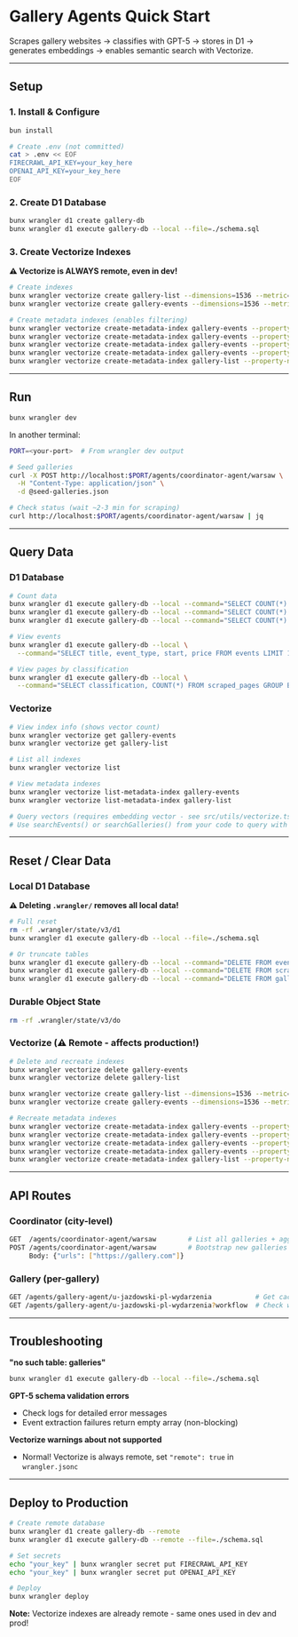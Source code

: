 # Gallery Agents Quick Start

Scrapes gallery websites → classifies with GPT-5 → stores in D1 → generates embeddings → enables semantic search with Vectorize.

---

## Setup

### 1. Install & Configure

```bash
bun install

# Create .env (not committed)
cat > .env << EOF
FIRECRAWL_API_KEY=your_key_here
OPENAI_API_KEY=your_key_here
EOF
```

### 2. Create D1 Database

```bash
bunx wrangler d1 create gallery-db
bunx wrangler d1 execute gallery-db --local --file=./schema.sql
```

### 3. Create Vectorize Indexes

**⚠️ Vectorize is ALWAYS remote, even in dev!**

```bash
# Create indexes
bunx wrangler vectorize create gallery-list --dimensions=1536 --metric=cosine
bunx wrangler vectorize create gallery-events --dimensions=1536 --metric=cosine

# Create metadata indexes (enables filtering)
bunx wrangler vectorize create-metadata-index gallery-events --property-name=start --type=string
bunx wrangler vectorize create-metadata-index gallery-events --property-name=category --type=string
bunx wrangler vectorize create-metadata-index gallery-events --property-name=eventType --type=string
bunx wrangler vectorize create-metadata-index gallery-events --property-name=price --type=number
bunx wrangler vectorize create-metadata-index gallery-list --property-name=galleryType --type=string
```

---

## Run

```bash
bunx wrangler dev
```

In another terminal:

```bash
PORT=<your-port>  # From wrangler dev output

# Seed galleries
curl -X POST http://localhost:$PORT/agents/coordinator-agent/warsaw \
  -H "Content-Type: application/json" \
  -d @seed-galleries.json

# Check status (wait ~2-3 min for scraping)
curl http://localhost:$PORT/agents/coordinator-agent/warsaw | jq
```

---

## Query Data

### D1 Database

```bash
# Count data
bunx wrangler d1 execute gallery-db --local --command="SELECT COUNT(*) FROM galleries"
bunx wrangler d1 execute gallery-db --local --command="SELECT COUNT(*) FROM events"
bunx wrangler d1 execute gallery-db --local --command="SELECT COUNT(*) FROM scraped_pages"

# View events
bunx wrangler d1 execute gallery-db --local \
  --command="SELECT title, event_type, start, price FROM events LIMIT 10"

# View pages by classification
bunx wrangler d1 execute gallery-db --local \
  --command="SELECT classification, COUNT(*) FROM scraped_pages GROUP BY classification"
```

### Vectorize

```bash
# View index info (shows vector count)
bunx wrangler vectorize get gallery-events
bunx wrangler vectorize get gallery-list

# List all indexes
bunx wrangler vectorize list

# View metadata indexes
bunx wrangler vectorize list-metadata-index gallery-events
bunx wrangler vectorize list-metadata-index gallery-list

# Query vectors (requires embedding vector - see src/utils/vectorize.ts for usage)
# Use searchEvents() or searchGalleries() from your code to query with filters
```

---

## Reset / Clear Data

### Local D1 Database

**⚠️ Deleting `.wrangler/` removes all local data!**

```bash
# Full reset
rm -rf .wrangler/state/v3/d1
bunx wrangler d1 execute gallery-db --local --file=./schema.sql

# Or truncate tables
bunx wrangler d1 execute gallery-db --local --command="DELETE FROM events"
bunx wrangler d1 execute gallery-db --local --command="DELETE FROM scraped_pages"
bunx wrangler d1 execute gallery-db --local --command="DELETE FROM galleries"
```

### Durable Object State

```bash
rm -rf .wrangler/state/v3/do
```

### Vectorize (⚠️ Remote - affects production!)

```bash
# Delete and recreate indexes
bunx wrangler vectorize delete gallery-events
bunx wrangler vectorize delete gallery-list

bunx wrangler vectorize create gallery-list --dimensions=1536 --metric=cosine
bunx wrangler vectorize create gallery-events --dimensions=1536 --metric=cosine

# Recreate metadata indexes
bunx wrangler vectorize create-metadata-index gallery-events --property-name=start --type=string
bunx wrangler vectorize create-metadata-index gallery-events --property-name=category --type=string
bunx wrangler vectorize create-metadata-index gallery-events --property-name=eventType --type=string
bunx wrangler vectorize create-metadata-index gallery-events --property-name=price --type=number
bunx wrangler vectorize create-metadata-index gallery-list --property-name=galleryType --type=string
```

---

## API Routes

### Coordinator (city-level)

```bash
GET  /agents/coordinator-agent/warsaw        # List all galleries + aggregated data
POST /agents/coordinator-agent/warsaw        # Bootstrap new galleries
     Body: {"urls": ["https://gallery.com"]}
```

### Gallery (per-gallery)

```bash
GET /agents/gallery-agent/u-jazdowski-pl-wydarzenia           # Get cached results
GET /agents/gallery-agent/u-jazdowski-pl-wydarzenia?workflow  # Check workflow status
```

---

## Troubleshooting

**"no such table: galleries"**

```bash
bunx wrangler d1 execute gallery-db --local --file=./schema.sql
```

**GPT-5 schema validation errors**

- Check logs for detailed error messages
- Event extraction failures return empty array (non-blocking)

**Vectorize warnings about not supported**

- Normal! Vectorize is always remote, set `"remote": true` in `wrangler.jsonc`

---

## Deploy to Production

```bash
# Create remote database
bunx wrangler d1 create gallery-db --remote
bunx wrangler d1 execute gallery-db --remote --file=./schema.sql

# Set secrets
echo "your_key" | bunx wrangler secret put FIRECRAWL_API_KEY
echo "your_key" | bunx wrangler secret put OPENAI_API_KEY

# Deploy
bunx wrangler deploy
```

**Note:** Vectorize indexes are already remote - same ones used in dev and prod!
